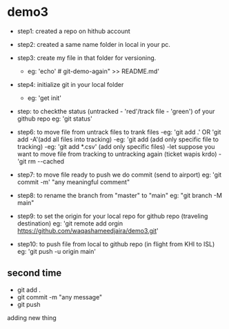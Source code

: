 # demo3


- step1: created a repo on hithub account
- step2: created a same name folder in local in your pc.
- step3: create my file in that folder for versioning.
    -   eg: 'echo' # git-demo-again" >> README.md'
- step4: initialize git in your local folder
    -   eg: 'get init'
- step: to checkthe status (untracked - 'red'/track file - 'green') of your github repo
    eg: 'git status'
- step6: to move file from untrack files to trank files
    -eg: 'git add .' OR 'git add -A'(add all files into tracking)
    -eg: 'git add <file-name> (add only specific file to tracking)
    -eg: 'git add *.csv' (add only specific files)
    -let suppose you want to move file from tracking to untracking again (ticket wapis krdo)
        - 'git rm --cached <file>

- step7: to move file ready to push we do commit (send to airport) 
    eg: 'git commit -m' "any meaningful comment"

- step8: to rename the branch from "master" to "main"
    eg: "git branch -M main"
- step9: to set the origin for your local repo for github repo (traveling destination)
    eg: 'git remote add orgin https://github.com/waqashameedjaira/demo3.git'
- step10: to push file from local to github repo (in flight from KHI to ISL)
    eg: 'git push -u origin main'

## second time

- git add .
- git commit -m "any message"
- git push


adding new thing
